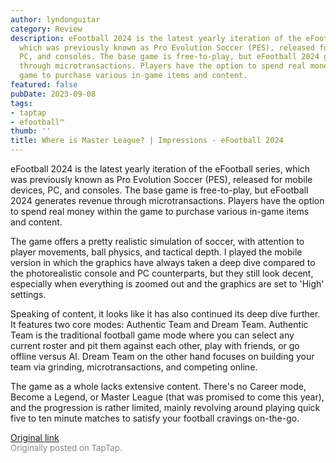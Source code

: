 ```yaml
---
author: lyndonguitar
category: Review
description: eFootball 2024 is the latest yearly iteration of the eFootball series,
  which was previously known as Pro Evolution Soccer (PES), released for mobile devices,
  PC, and consoles. The base game is free-to-play, but eFootball 2024 generates revenue
  through microtransactions. Players have the option to spend real money within the
  game to purchase various in-game items and content.
featured: false
pubDate: 2023-09-08
tags:
- taptap
- efootball™
thumb: ''
title: Where is Master League? | Impressions - eFootball 2024
---
```


eFootball 2024 is the latest yearly iteration of the eFootball series, which was previously known as Pro Evolution Soccer (PES), released for mobile devices, PC, and consoles. The base game is free-to-play, but eFootball 2024 generates revenue through microtransactions. Players have the option to spend real money within the game to purchase various in-game items and content.

The game offers a pretty realistic simulation of soccer, with attention to player movements, ball physics, and tactical depth. I played the mobile version in which the graphics have always taken a deep dive compared to the photorealistic console and PC counterparts, but they still look decent, especially when everything is zoomed out and the graphics are set to 'High' settings.

Speaking of content, it looks like it has also continued its deep dive further. It features two core modes: Authentic Team and Dream Team. Authentic Team is the traditional football game mode where you can select any current roster and pit them against each other, play with friends, or go offline versus AI. Dream Team on the other hand focuses on building your team via grinding, microtransactions, and competing online.

The game as a whole lacks extensive content. There's no Career mode, Become a Legend, or Master League (that was promised to come this year), and the progression is rather limited, mainly revolving around playing quick five to ten minute matches to satisfy your football cravings on-the-go.

[Original link](https://www.taptap.io/post/6257220)<br><span style="font-size: 0.95em; color: #888;">Originally posted on TapTap.</span>